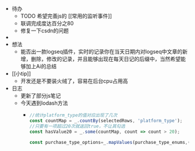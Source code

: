 - 待办
	- TODO 希望完善js的 [[常用的监听事件]]
	- 联调完成度达百分之80
	- 修复一下csdn的问题
-
- 想法
	- 能否出一款logseq插件，实时的记录你在当天日期内对logseq中文章的新增，删除，修改的记录，并且能够出现在每天日记的后缀中，当然希望能够加上Ai的总结
- [[小tip]]
	- 开发还是不要装火绒了，容易在后台cpu占用高
- 日志
	- 更新了部分js笔记
	- 今天遇到lodash方法
		- ```js
		  //统计platform_type的值对应出现了几次
		  const countMap = _.countBy(selectedRows, 'platform_type');
		  //只要有一项超过20次就返回true，不让其勾选
		  const hasValue20 = _.some(countMap, count => count > 20);
		  
		  const purchase_type_options=_.mapValues(purchase_type_enums,(val,key)=>({value:key,name:val}))
		  ```